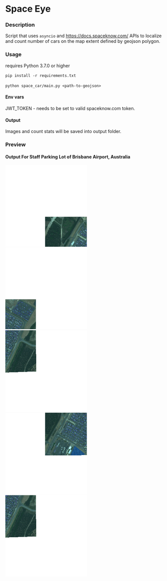 # Space Eye

### Description
Script that uses `asyncio` and https://docs.spaceknow.com/ APIs to localize and count number of cars on the map extent defined by geojson polygon.

### Usage

requires Python 3.7.0 or higher

```
pip install -r requirements.txt

python space_car/main.py <path-to-geojson>

```
#### Env vars
JWT_TOKEN - needs to be set to valid spaceknow.com token.
#### Output
Images and count stats will be saved into output folder.

### Preview

#### Output For Staff Parking Lot of Brisbane Airport, Australia
![Screenshot](output/2018-11-25_23:55:25/60639-37955.png)
![Screenshot](output/2018-11-25_23:55:25/60640-37955.png)
![Screenshot](output/2018-11-25_23:55:25/60640-37956.png)
![Screenshot](output/2018-11-25_23:55:25/60639-37956.png)
![Screenshot](output/2018-11-25_23:55:25/60640-37956.png)
